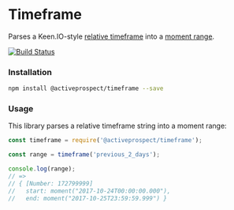 # Timeframe

Parses a Keen.IO-style [relative timeframe](https://keen.io/docs/api/#relative-timeframes) into a [moment range](https://github.com/rotaready/moment-range).

[![Build Status](https://travis-ci.org/activeprospect/timeframe.svg?branch=master)](https://travis-ci.org/activeprospect/timeframe)

### Installation

```bash
npm install @activeprospect/timeframe --save
```

### Usage

This library parses a relative timeframe string into a moment range:

```javascript
const timeframe = require('@activeprospect/timeframe');

const range = timeframe('previous_2_days');

console.log(range);
// =>
// { [Number: 172799999]
//   start: moment("2017-10-24T00:00:00.000"),
//   end: moment("2017-10-25T23:59:59.999") }

```